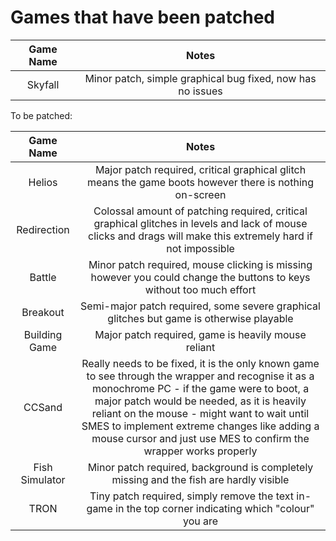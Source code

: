 # Games that have been patched

|Game Name|Notes|
|:-------:|:---------------------------------------:|
|Skyfall|Minor patch, simple graphical bug fixed, now has no issues|

To be patched:

|Game Name|Notes|
|:-------:|:---------------------------------------:|
|Helios|Major patch required, critical graphical glitch means the game boots however there is nothing on-screen|
|Redirection|Colossal amount of patching required, critical graphical glitches in levels and lack of mouse clicks and drags will make this extremely hard if not impossible|
|Battle|Minor patch required, mouse clicking is missing however you could change the buttons to keys without too much effort|
|Breakout|Semi-major patch required, some severe graphical glitches but game is otherwise playable|
|Building Game|Major patch required, game is heavily mouse reliant|
|CCSand|Really needs to be fixed, it is the only known game to see through the wrapper and recognise it as a monochrome PC - if the game were to boot, a major patch would be needed, as it is heavily reliant on the mouse - might want to wait until SMES to implement extreme changes like adding a mouse cursor and just use MES to confirm the wrapper works properly|
|Fish Simulator|Minor patch required, background is completely missing and the fish are hardly visible|
|TRON|Tiny patch required, simply remove the text in-game in the top corner indicating which "colour" you are|

